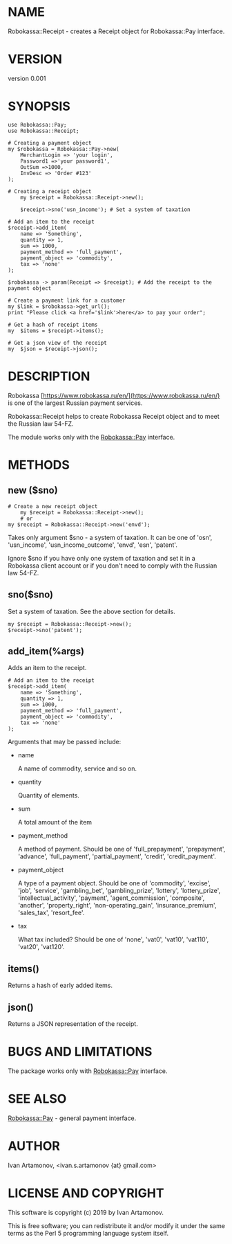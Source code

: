 # NAME

Robokassa::Receipt - creates a Receipt object for Robokassa::Pay interface.

# VERSION

version 0.001

# SYNOPSIS

    use Robokassa::Pay;
    use Robokassa::Receipt;

    # Creating a payment object
    my $robokassa = Robokassa::Pay->new(
        MerchantLogin => 'your login',
        Password1 =>'your password1',
        OutSum =>1000,
        InvDesc => 'Order #123'
    );

    # Creating a receipt object
        my $receipt = Robokassa::Receipt->new();

        $receipt->sno('usn_income'); # Set a system of taxation

    # Add an item to the receipt
    $receipt->add_item(
        name => 'Something',
        quantity => 1,
        sum => 1000,
        payment_method => 'full_payment',
        payment_object => 'commodity',
        tax => 'none'
    );

    $robokassa -> param(Receipt => $receipt); # Add the receipt to the payment object

    # Create a payment link for a customer
    my $link = $robokassa->get_url();
    print "Please click <a href='$link'>here</a> to pay your order";

    # Get a hash of receipt items
    my  $items = $receipt->items();

    # Get a json view of the receipt
    my  $json = $receipt->json();

# DESCRIPTION

Robokassa [https://www.robokassa.ru/en/](https://www.robokassa.ru/en/) is one of the largest Russian payment services.

Robokassa::Receipt helps to create Robokassa Receipt object and to meet the Russian law 54-FZ.

The module works only with the [Robokassa::Pay](https://metacpan.org/pod/Robokassa::Pay) interface.

# METHODS

## new ($sno)

    # Create a new receipt object
        my $receipt = Robokassa::Receipt->new();
        # or
    my $receipt = Robokassa::Receipt->new('envd');

Takes only argument $sno - a system of taxation. It can be one of 'osn', 'usn\_income', 'usn\_income\_outcome', 'envd', 'esn', 'patent'.

Ignore $sno if you have only one system of taxation and set it in a Robokassa client account or if you don't need to comply with the Russian law 54-FZ.

## sno($sno)

Set a system of taxation. See the above section for details.

    my $receipt = Robokassa::Receipt->new();
    $receipt->sno('patent');

## add\_item(%args)

Adds an item to the receipt.

    # Add an item to the receipt
    $receipt->add_item(
        name => 'Something',
        quantity => 1,
        sum => 1000,
        payment_method => 'full_payment',
        payment_object => 'commodity',
        tax => 'none'
    );

Arguments that may be passed include:

- name

    A name of commodity, service and so on.

- quantity

    Quantity of elements.

- sum

    A total amount of the item

- payment\_method

    A method of payment. Should be one of 'full\_prepayment', 'prepayment', 'advance', 'full\_payment', 'partial\_payment', 'credit', 'credit\_payment'.

- payment\_object

    A type of a payment object. Should be one of 'commodity', 'excise', 'job', 'service', 'gambling\_bet', 'gambling\_prize', 'lottery', 'lottery\_prize', 'intellectual\_activity', 'payment', 'agent\_commission', 'composite', 'another', 'property\_right', 'non-operating\_gain', 'insurance\_premium', 'sales\_tax', 'resort\_fee'.

- tax

    What tax included? Should be one of 'none', 'vat0', 'vat10', 'vat110', 'vat20', 'vat120'.

## items()

Returns a hash of early added items.

## json()

Returns a JSON representation of the receipt.

# BUGS AND LIMITATIONS

The package works only with [Robokassa::Pay](https://metacpan.org/pod/Robokassa::Pay) interface.

# SEE ALSO

[Robokassa::Pay](https://metacpan.org/pod/Robokassa::Pay) - general payment interface.

# AUTHOR

Ivan Artamonov, &lt;ivan.s.artamonov {at} gmail.com>

# LICENSE AND COPYRIGHT

This software is copyright (c) 2019 by Ivan Artamonov.

This is free software; you can redistribute it and/or modify it under the same terms as the Perl 5 programming language system itself.
